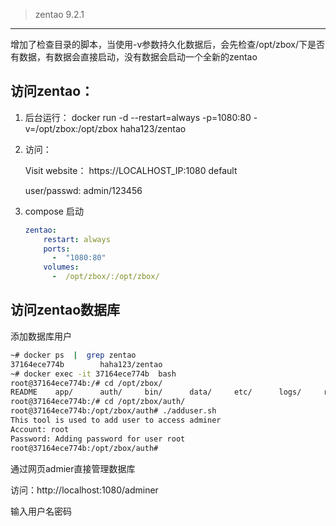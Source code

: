 
> zentao 9.2.1
----

增加了检查目录的脚本，当使用-v参数持久化数据后，会先检查/opt/zbox/下是否有数据，有数据会直接启动，没有数据会启动一个全新的zentao

## 访问zentao：


1. 后台运行：
   docker run -d --restart=always -p=1080:80 -v=/opt/zbox:/opt/zbox  haha123/zentao

2. 访问：

   Visit website： https://LOCALHOST_IP:1080 default 

    user/passwd: admin/123456

3. compose 启动
   ```yaml
   zentao:
       restart: always
       ports:
         -  "1080:80"
       volumes:
         -  /opt/zbox/:/opt/zbox/     
   ```

## 访问zentao数据库

添加数据库用户

```bash
~# docker ps  |  grep zentao
37164ece774b        haha123/zentao                                                         "/usr/local/boot.sh"     33 seconds ago      Up 40 seconds       0.0.0.0:1080->80/tcp     upbeat_proskuriakova
~# docker exec -it 37164ece774b  bash
root@37164ece774b:/# cd /opt/zbox/
README    app/      auth/     bin/      data/     etc/      logs/     run/      tmp/      zbox      zbox.php
root@37164ece774b:/# cd /opt/zbox/auth/
root@37164ece774b:/opt/zbox/auth# ./adduser.sh
This tool is used to add user to access adminer
Account: root
Password: Adding password for user root
root@37164ece774b:/opt/zbox/auth#
```

通过网页admier直接管理数据库

访问：http://localhost:1080/adminer

输入用户名密码